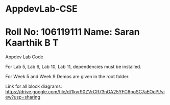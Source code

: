 # AppdevLab-CSE 
# Roll No: 106119111    Name: Saran Kaarthik B T
Appdev Lab Code

For Lab 5, Lab 6, Lab 10, Lab 11, dependencies must be installed.

For Week 5 and Week 9 Demos are given in the root folder.

Link for all block diagrams:
https://drive.google.com/file/d/1kyr90ZVrCR73nOA25YFC6poSC7aEOoPl/view?usp=sharing
